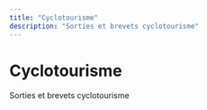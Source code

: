 ```yaml
---
title: "Cyclotourisme"
description: "Sorties et brevets cyclotourisme"
---
```


# Cyclotourisme

Sorties et brevets cyclotourisme
